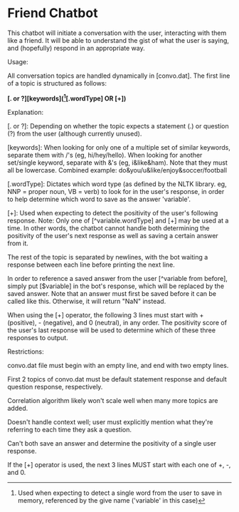 # Friend Chatbot


This chatbot will initiate a conversation with the user, interacting with them like a friend. It will be able to understand the gist of what the user is saying, and (hopefully) respond in an appropriate way.

Usage:

All conversation topics are handled dynamically in [convo.dat]. The first line of a topic is structured as follows:

<b>[. or ?][keywords]([^variable][.wordType] OR [+])</b>

Explanation:

[. or ?]: Depending on whether the topic expects a statement (.) or question (?) from the user (although currently unused).

[keywords]: When looking for only one of a multiple set of similar keywords, separate them with /'s (eg, hi/hey/hello). When looking for another set/single keyword, separate with &'s (eg, i&like&ham). Note that they must all be lowercase. Combined example: do&you/u&like/enjoy&soccer/football

[^variable]: Used when expecting to detect a single word from the user to save in memory, referenced by the give name ('variable' in this case)

[.wordType]: Dictates which word type (as defined by the NLTK library. eg, NNP = proper noun, VB = verb) to look for in the user's response, in order to help determine which word to save as the answer 'variable'.

[+]: Used when expecting to detect the positivity of the user's following response.
Note: Only one of [^variable.wordType] and [+] may be used at a time. In other words, the chatbot cannot handle both determining the positivity of the user's next response as well as saving a certain answer from it.




The rest of the topic is separated by newlines, with the bot waiting a response between each line before printing the next line.

In order to reference a saved answer from the user [^variable from before], simply put [$variable] in the bot's response, which will be replaced by the saved answer. Note that an answer must first be saved before it can be called like this. Otherwise, it will return "NaN" instead.

When using the [+] operator, the following 3 lines must start with + (positive), - (negative), and 0 (neutral), in any order. The positivity score of the user's last response will be used to determine which of these three responses to output.




Restrictions:

convo.dat file must begin with an empty line, and end with two empty lines.

First 2 topics of convo.dat must be default statement response and default question response, respectively.

Correlation algorithm likely won't scale well when many more topics are added.

Doesn't handle context well; user must explicitly mention what they're referring to each time they ask a question.

Can't both save an answer and determine the positivity of a single user response.

If the [+] operator is used, the next 3 lines MUST start with each one of +, -, and 0.